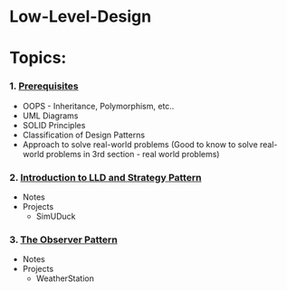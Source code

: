 # Low-Level-Design

# Topics:

### 1. **[Prerequisites](https://github.com/harithanagubady/Low-Level-Design/tree/1e249e5de434c64d9d9c08addca8dec4a2e6036c/_01_Prerequisites)**
   
   * OOPS - Inheritance, Polymorphism, etc..
   * UML Diagrams
   * SOLID Principles
   * Classification of Design Patterns
   * Approach to solve real-world problems (Good to know to solve real-world problems in 3rd section - real world problems)

### 2. **[Introduction to LLD and Strategy Pattern](https://github.com/harithanagubady/Low-Level-Design/tree/1e249e5de434c64d9d9c08addca8dec4a2e6036c/_02_Introduction%20to%20LLD%20And%20Strategy%20Pattern)**
    
   * Notes
   * Projects
        * SimUDuck

### 3. **[The Observer Pattern](https://github.com/harithanagubady/Low-Level-Design/tree/1e249e5de434c64d9d9c08addca8dec4a2e6036c/_03_ObserverPattern)**
     
   * Notes
   * Projects
        * WeatherStation

